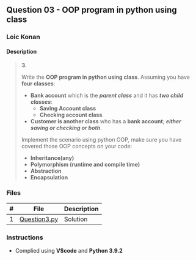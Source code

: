 ## Question 03 - OOP program in python using class

### Loic Konan

#### Description
>
> **3.**
>
> Write the **OOP program in python using class**. Assuming you have **four classes**:
>
> - **Bank account** which is the **_parent class_** and it has _**two child classes**_:
>   - **Saving Account class**
>   - **Checking account class**.
> - **Customer is another class** who has a **bank account**; **_either saving or checking or both_**.
>
> Implement the scenario using python OOP, make sure you have covered those OOP concepts on your code:
>
> - **Inheritance(any)**
> - **Polymorphism (runtime and compile time)**
> - **Abstraction**
> - **Encapsulation**
>
>
>
>
### Files

|   #   | File                         | Description |
| :---: | ---------------------------- | ----------- |
|   1   | [Question3.py](Question3.py) | Solution    |

### Instructions

- Complied using **VScode** and **Python 3.9.2**
